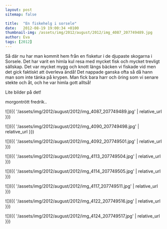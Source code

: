 ```yaml
---
layout: post
sitemap: false

title:  "En fiskehelg i sorsele"
date:   2012-08-19 19:00:34 +0100
thumbnail-img: /assets/img/2012/august/2012/img_4087_207749489.jpg
author: Eva
tags: [2012]
---
```


Så där nu har man kommit hem från en fisketur i de djupaste skogarna i Sorsele. Det har varit en himla kul resa med mycket fisk och mycket trevligt sällskap. Det var mycket mygg och knott längs bäcken vi fiskade vid men det gick faktiskt att överleva ändå! Det nappade ganska ofta så då hann man som inte tänka på krypen. Man fick bara harr och öring som vi senare stekte och åt, och he var himla gott alltså!

Lite bilder på det!

morgontrött fredrik..

![]({{ '/assets/img/2012/august/2012/img_4087_207749489.jpg'  | relative_url }})

![]({{ '/assets/img/2012/august/2012/img_4090_207749498.jpg'  | relative_url }})

![]({{ '/assets/img/2012/august/2012/img_4092_207749501.jpg'  | relative_url }})

![]({{ '/assets/img/2012/august/2012/img_4113_207749504.jpg'  | relative_url }})

![]({{ '/assets/img/2012/august/2012/img_4114_207749505.jpg'  | relative_url }})

![]({{ '/assets/img/2012/august/2012/img_4117_207749511.jpg'  | relative_url }})

![]({{ '/assets/img/2012/august/2012/img_4122_207749516.jpg'  | relative_url }})

![]({{ '/assets/img/2012/august/2012/img_4124_207749517.jpg'  | relative_url }})

